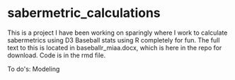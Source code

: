 # sabermetric_calculations

This is a project I have been working on sparingly where I work to calculate sabermetrics using D3 Baseball stats using R completely for fun. The full text to this is located in baseballr_miaa.docx, which is here in the repo for download. Code is in the rmd file. 

To do's: Modeling
